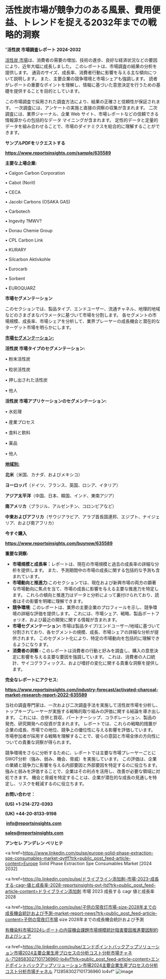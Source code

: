 # 活性炭市場が競争力のある風景、費用便益、トレンドを捉える2032年までの戦略的洞察

"<strong>活性炭 市場調査レポート 2024-2032</strong>

<a href=https://www.reportsinsights.com/sample/635589>活性炭 市場</a>は、消費者の需要の増加、技術の進歩、良好な経済状況などの要因により、近年大幅に成長しました。 このレポートは、市場調査の結果の分析を提供します。 通貨のサイズ、成長率、消費者行動に影響を与える主な傾向について説明します。 また、主要企業の競争環境と市場シェアも強調します。 読者がレポートの重要なポイントを理解し、情報に基づいた意思決定を行うための基礎を提供することを目的としています。

この市場調査で採用された調査方法により、結果の正確さと信頼性が保証されます。 一次調査には、アンケートの実施と直接の洞察の収集が含まれます。 二次調査には、業界ジャーナル、企業 Web サイト、市場レポートなどの信頼できる情報源からの包括的なデータ マイニングが含まれます。 定性的データと定量的データを組み合わせることで、市場のダイナミクスを総合的に理解することができます。

<strong><b>サンプルPDFをリクエストする</b></strong>

<a href=https://www.reportsinsights.com/sample/635589><strong><u>https://www.reportsinsights.com/sample/635589</u></strong></a>

<strong>主要な上場企業:</strong>

• Calgon Carbon Corporation

• Cabot (Norit)

• CECA

• Jacobi Carbons (OSAKA GAS)

• Carbotech

• Ingevity ?MWV?

• Donau Chemie Group

• CPL Carbon Link

• KURARY

• Silcarbon Aktivkohle

• Eurocarb

• Sorbent

• EUROQUARZ

<strong>市場セグメンテーション</strong>

このセクションでは、製品タイプ、エンドユーザー、流通チャネル、地理的地域などのさまざまなパラメータに基づいて市場を分割します。 各セグメントの市場規模、成長率、市場シェアを分析して、業界プレーヤーの成長機会と潜在的なターゲット市場を明らかにします。

<strong><u>市場セグメンテーション</u></strong><strong><u>:</u></strong>

<strong>活性炭 市場タイプのセグメンテーション:</strong>

• 粉末活性炭

• 粒状活性炭

• 押し出された活性炭

• 他人

<strong>活性炭 市場アプリケーションのセグメンテーション:</strong>

• 水処理

• 産業プロセス

• 食料と飲料

• 薬品

• 他人

<strong><u>地域別</u></strong><strong><u>:</u></strong>

<strong>北米</strong>（米国、カナダ、およびメキシコ）

<strong>ヨーロッパ</strong>（ドイツ、フランス、英国、ロシア、イタリア）

<strong>アジア太平洋</strong>（中国、日本、韓国、インド、東南アジア）

<strong>南アメリカ</strong>（ブラジル、アルゼンチン、コロンビアなど）

<strong>中東およびアフリカ</strong>（サウジアラビア、アラブ首長国連邦、エジプト、ナイジェリア、および南アフリカ）

<strong>今すぐ購入</strong>

<a href=https://www.reportsinsights.com/buynow/635589><strong><u>https://www.reportsinsights.com/buynow/635589</u></strong></a>

<strong>重要な洞察:</strong>
<ul>
  <li><strong>市場規模と成長率：</strong>レポートは、現在の市場規模と過去の成長率の詳細な分析を提供します。 また、予測期間中の市場の成長に関する包括的な予測も含まれています。</li>
  <li><strong>市場動向と推進力:</strong>このセクションでは、現在および新興市場の両方の顕著な市場動向に焦点を当て、市場の成長に影響を与える主要な推進力を特定します。 これらの傾向と推進力はデータと分析によって裏付けられており、読者はその影響を明確に理解できます。</li>
  <li><strong>競争環境</strong>: このレポートは、業界の主要企業のプロフィールを示し、競争環境の詳細な評価を提供します。 これには、市場シェア、戦略、製品ポートフォリオ、および最近の開発に関する情報が含まれます。</li>
  <li><strong>市場セグメンテーション: </strong>市場は製品タイプ/エンドユーザー/地域に基づいて分割されており、各セグメントの規模、成長、市場シェアの詳細な分析が提供されます。 このセグメント化により、特定の市場動向を包括的に理解できるようになります。</li>
  <li><strong>消費者の洞察 : </strong>このレポートは消費者の行動と好みを調査し、購入の意思決定に影響を与える主要な要因を強調しています。 これは、消費者の人口統計、サイコグラフィックス、および嗜好の変化に関する貴重な洞察を提供します。</li>
</ul>
<strong>完全なレポートにアクセス:</strong>

<a href=https://www.reportsinsights.com/industry-forecast/activated-charcoal-market-research-report-2022-635589><strong><u><b>https://www.reportsinsights.com/industry-forecast/activated-charcoal-market-research-report-2022-635589</b></u></strong></a>

当社の調査専門家は、一次および二次調査手法を実施して活性炭市場を分析し、トップキープレーヤーが実施する戦略的取り組みの評価に関する結論を導き出します。 これには、合併と買収、パートナーシップ、コラボレーション、製品の発売、研究開発への投資が含まれます。 レポートでは、これらの戦略的措置が企業の成長、市場での地位、競争上の優位性に与える影響を評価しています。 市場参加者が採用する戦略を理解することで、彼らの意図と市場全体の方向性についての貴重な洞察が得られます。

競争環境をさらに分析するために、レポートでは主要な市場プレーヤーごとにSWOT分析（強み、弱み、機会、脅威）を実施しています。 この評価は、企業の業績と競争力に影響を与える内部要因と外部要因を特定するのに役立ちます。 強みと弱みを評価することで、企業はその利点を活用し、改善が必要な領域に対処できます。 機会と脅威を特定することは、企業が潜在的な成長の見通しを特定し、リスクを軽減するのに役立ちます。

<strong>お問い合わせ：</strong>

<strong>(US) +1-214-272-0393</strong>

<strong>(UK) +44-20-8133-9198</strong>

<strong> </strong><a href=info@reportsinsights.com><strong><u>info@reportsinsights.com</u></strong></a>

<a href=sales@reportsinsights.com><strong><u>sales@reportsinsights.com</u></strong></a>

<strong>アンセレ アンデレン ベリヒテ</strong>

<a href=https://www.linkedin.com/pulse/europe-solid-phase-extraction-spe-consumables-market-qytff?trk=public_post_feed-article-content>Europe Solid Phase Extraction Spe Consumables Market [2024 2032]</a>

<a href=https://jp.linkedin.com/pulse/ドライブライン添加剤-市場-2023-成長する-cagr-値と成長率-2028-reportsinsights-pvt-ltd?trk=public_post_feed-article-content>ドライブライン添加剤 市場 2023 成長する cagr 値と成長率 2028</a>

<a href=https://jp.linkedin.com/pulse/子供の常夜灯市場-size-2028年までの成長機会統計および予測-market-report-news?trk=public_post_feed-article-content>子供の常夜灯市場 size 2028年までの成長機会統計および予測</a>

<a href=https://www.linkedin.com/pulse/有機染料市場2024レポートの内容機会課題市場規模統計阻害要因推進要因制約およびシェア-reports-insights-expert/>有機染料市場2024レポートの内容機会課題市場規模統計阻害要因推進要因制約およびシェア</a>

<a href=https://jp.linkedin.com/pulse/エンドポイントバックアップソリューション市場2024主要企業生産プロセスの分析コスト分析市場チャネル-7128583027101736960-lo4vf?trk=public_post_feed-article-content>エンドポイントバックアップソリューション市場2024主要企業生産プロセスの分析コスト分析市場チャネル 7128583027101736960 lo4vf</a>"
![image](https://github.com/gayatrid12/RIstratergy/assets/158473851/1eeeb19a-8c22-42b7-8bb0-23c2c10d29be)
